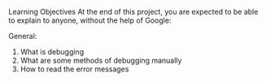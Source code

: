 Learning Objectives
At the end of this project, you are expected to be able to explain to anyone, without the help of Google:

General:
1. What is debugging
2. What are some methods of debugging manually
3. How to read the error messages
